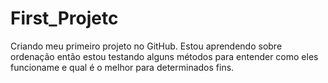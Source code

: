 # First_Projetc
Criando meu primeiro projeto no GitHub.
Estou aprendendo sobre ordenação então estou testando alguns métodos para entender como eles funcioname e qual é o melhor para determinados fins.
